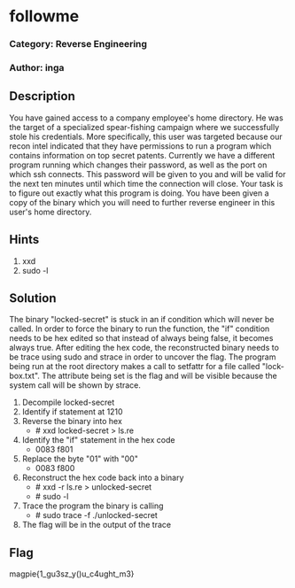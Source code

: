 # followme
### Category: Reverse Engineering
### Author: inga

## Description
You have gained access to a company employee's home directory. He was the target of a specialized spear-fishing campaign where we successfully stole his credentials. More specifically, this user was targeted because our recon intel indicated that they have permissions to run a program which contains information on top secret patents. Currently we have a different program running which changes their password, as well as the port on which ssh connects. This password will be given to you and will be valid for the next ten minutes until which time the connection will close. Your task is to figure out exactly what this program is doing. You have been given a copy of the binary which you will need to further reverse engineer in this user's home directory. 

## Hints
1. xxd
2. sudo -l

## Solution
The binary "locked-secret" is stuck in an if condition which will never be called. In order to force the binary to run the function, the "if" condition needs to be hex edited so that instead of always being false, it becomes always true. After editing the hex code, the reconstructed binary needs to be trace using sudo and strace in order to uncover the flag. The program being run at the root directory makes a call to setfattr for a file called "lock-box.txt". The attribute being set is the flag and will be visible because the system call will be shown by strace. 

1. Decompile locked-secret
2. Identify if statement at 1210
3. Reverse the binary into hex
	* \# xxd locked-secret > ls.re
4. Identify the "if" statement in the hex code
	* 0083 f801
5. Replace the byte "01" with "00"
	* 0083 f800
6. Reconstruct the hex code back into a binary
	* \# xxd -r ls.re > unlocked-secret
	* \# sudo -l
8. Trace the program the binary is calling
	* \# sudo trace -f ./unlocked-secret
9. The flag will be in the output of the trace 

## Flag
magpie{1\_gu3sz\_y()u\_c4ught\_m3}
